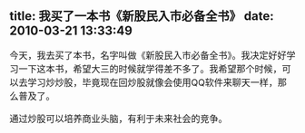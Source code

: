 title: 我买了一本书《新股民入市必备全书》
date: 2010-03-21 13:33:49
---

<div id="blogDetailDiv" style="font-size: 16px">
	<p>
		今天，我去买了本书，名字叫做《新股民入市必备全书》。我决定好好学习一下这本书，希望大三的时候就学得差不多了。我希望那个时候，可以去学习炒炒股，毕竟现在回炒股就像会使用QQ软件来聊天一样，那么普及了。</p>
	<p>
		通过炒股可以培养商业头脑，有利于未来社会的竞争。</p>
</div>